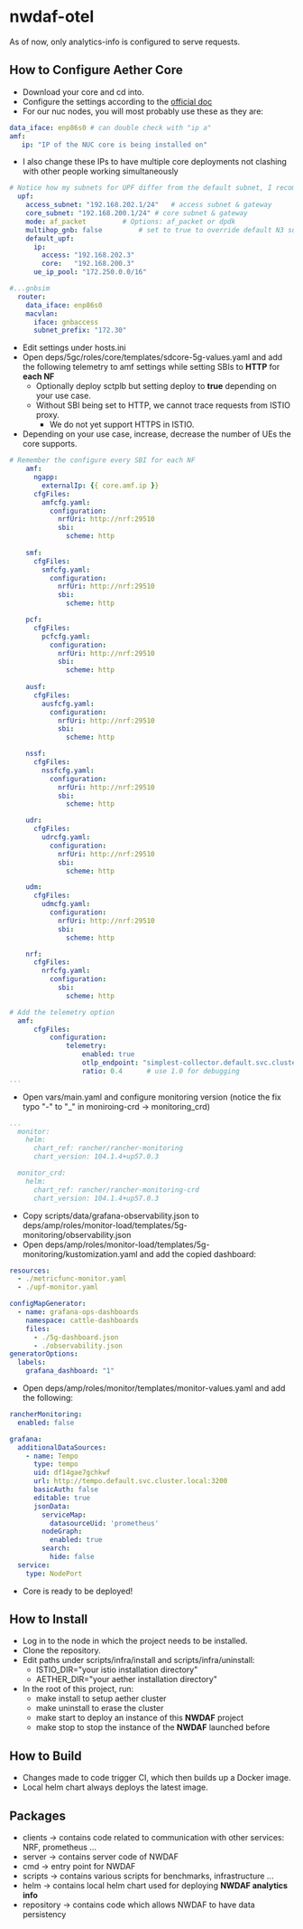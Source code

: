 # nwdaf-otel 

As of now, only analytics-info is configured to serve requests.

## How to Configure Aether Core

* Download your core and cd into.
* Configure the settings according to the [official doc](https://docs.aetherproject.org/master/onramp/start.html)
* For our nuc nodes, you will most probably use these as they are:
```yaml
data_iface: enp86s0 # can double check with "ip a"
amf:
   ip: "IP of the NUC core is being installed on"
```
* I also change these IPs to have multiple core deployments not clashing with other people working simultaneously
```yaml
# Notice how my subnets for UPF differ from the default subnet, I recommend changing your own subnets to a range unique to your deployment
  upf:
    access_subnet: "192.168.202.1/24"	# access subnet & gateway
    core_subnet: "192.168.200.1/24"	# core subnet & gateway
    mode: af_packet			# Options: af_packet or dpdk
    multihop_gnb: false			# set to true to override default N3 subnet
    default_upf:
      ip:
        access: "192.168.202.3"
        core:   "192.168.200.3"
      ue_ip_pool: "172.250.0.0/16"

#...gnbsim
  router:
    data_iface: enp86s0
    macvlan:
      iface: gnbaccess
      subnet_prefix: "172.30"
```
* Edit settings under hosts.ini
* Open deps/5gc/roles/core/templates/sdcore-5g-values.yaml and add the following telemetry to amf settings while setting SBIs to **HTTP** for **each NF**
  * Optionally deploy sctplb but setting deploy to **true** depending on your use case.
  * Without SBI being set to HTTP, we cannot trace requests from ISTIO proxy.
    * We do not yet support HTTPS in ISTIO.
* Depending on your use case, increase, decrease the number of UEs the core supports.
```yaml
# Remember the configure every SBI for each NF
    amf:
      ngapp:
        externalIp: {{ core.amf.ip }}
      cfgFiles:
        amfcfg.yaml:
          configuration:
            nrfUri: http://nrf:29510
            sbi:
              scheme: http
          
    smf:
      cfgFiles:
        smfcfg.yaml:
          configuration:
            nrfUri: http://nrf:29510
            sbi:
              scheme: http

    pcf:
      cfgFiles:
        pcfcfg.yaml:
          configuration:
            nrfUri: http://nrf:29510
            sbi:
              scheme: http
              
    ausf:
      cfgFiles:
        ausfcfg.yaml:
          configuration:
            nrfUri: http://nrf:29510
            sbi:
              scheme: http

    nssf:
      cfgFiles:
        nssfcfg.yaml:
          configuration:
            nrfUri: http://nrf:29510
            sbi:
              scheme: http

    udr:
      cfgFiles:
        udrcfg.yaml:
          configuration:
            nrfUri: http://nrf:29510
            sbi:
              scheme: http

    udm:
      cfgFiles:
        udmcfg.yaml:
          configuration:
            nrfUri: http://nrf:29510
            sbi:
              scheme: http

    nrf:
      cfgFiles:
        nrfcfg.yaml:
          configuration:
            sbi:
              scheme: http

# Add the telemetry option
  amf:
	  cfgFiles:
		  configuration:
			  telemetry:
				  enabled: true
				  otlp_endpoint: "simplest-collector.default.svc.cluster.local:4317"
				  ratio: 0.4      # use 1.0 for debugging                          # Optional; defaults to 1.0. If set to 0, AMF assumes 1.0.
...
```
* Open vars/main.yaml and configure monitoring version (notice the fix typo "-" to "_" in moniroing-crd -> monitoring_crd)
```yaml
...
  monitor:
    helm:
      chart_ref: rancher/rancher-monitoring
      chart_version: 104.1.4+up57.0.3

  monitor_crd:
    helm:
      chart_ref: rancher/rancher-monitoring-crd
      chart_version: 104.1.4+up57.0.3
```
* Copy scripts/data/grafana-observability.json to deps/amp/roles/monitor-load/templates/5g-monitoring/observability.json
* Open deps/amp/roles/monitor-load/templates/5g-monitoring/kustomization.yaml and add the copied dashboard:
```yaml
resources:
  - ./metricfunc-monitor.yaml
  - ./upf-monitor.yaml

configMapGenerator:
  - name: grafana-ops-dashboards
    namespace: cattle-dashboards
    files:
      - ./5g-dashboard.json
      - ./observability.json
generatorOptions:
  labels:
    grafana_dashboard: "1"
```
* Open deps/amp/roles/monitor/templates/monitor-values.yaml and add the following:
```yaml
rancherMonitoring:
  enabled: false

grafana:
  additionalDataSources:
    - name: Tempo
      type: tempo
      uid: df14gae7gchkwf
      url: http://tempo.default.svc.cluster.local:3200
      basicAuth: false
      editable: true
      jsonData:
        serviceMap:
          datasourceUid: 'prometheus'
        nodeGraph:
          enabled: true
        search:
          hide: false
  service:
    type: NodePort
```

* Core is ready to be deployed!

## How to Install

* Log in to the node in which the project needs to be installed.
* Clone the repository.
* Edit paths under scripts/infra/install and scripts/infra/uninstall:
  * ISTIO_DIR="your istio installation directory"
  * AETHER_DIR="your aether installation directory"
* In the root of this project, run:
  * make install to setup aether cluster
  * make uninstall to erase the cluster
  * make start to deploy an instance of this **NWDAF** project
  * make stop to stop the instance of the **NWDAF** launched before

## How to Build

* Changes made to code trigger CI, which then builds up a Docker image.
* Local helm chart always deploys the latest image.

## Packages

* clients -> contains code related to communication with other services: NRF, prometheus ...
* server -> contains server code of NWDAF
* cmd -> entry point for NWDAF
* scripts -> contains various scripts for benchmarks, infrastructure ...
* helm -> contains local helm chart used for deploying **NWDAF analytics info**
* repository -> contains code which allows NWDAF to have data persistency